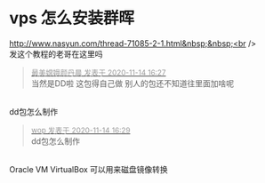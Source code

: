 # vps 怎么安装群晖


http://www.nasyun.com/thread-71085-2-1.html&nbsp;&nbsp;<br />
<br />
发这个教程的老哥在这里吗

<div class="quote"><blockquote><font size="2"><a href="https://www.hostloc.com/forum.php?mod=redirect&amp;goto=findpost&amp;pid=9453646&amp;ptid=766658" target="_blank"><font color="#999999">最美嫦娥颜丹晨 发表于 2020-11-14 16:27</font></a></font><br />
当然是DD啦 这包得自己做 别人的包还不知道往里面加啥呢</blockquote></div><br />
dd包怎么制作 <img src="static/image/smiley/default/lol.gif" smilieid="12" border="0" alt="" />

<div class="quote"><blockquote><font size="2"><a href="https://www.hostloc.com/forum.php?mod=redirect&amp;goto=findpost&amp;pid=9453652&amp;ptid=766658" target="_blank"><font color="#999999">wop 发表于 2020-11-14 16:29</font></a></font><br />
dd包怎么制作</blockquote></div><br />
Oracle VM VirtualBox 可以用来磁盘镜像转换
